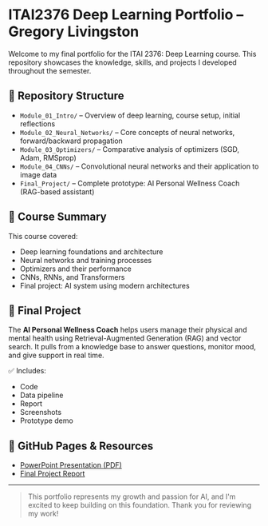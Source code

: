 # ITAI2376 Deep Learning Portfolio – Gregory Livingston

Welcome to my final portfolio for the ITAI 2376: Deep Learning course. This repository showcases the knowledge, skills, and projects I developed throughout the semester.

## 📁 Repository Structure

- `Module_01_Intro/` – Overview of deep learning, course setup, initial reflections
- `Module_02_Neural_Networks/` – Core concepts of neural networks, forward/backward propagation
- `Module_03_Optimizers/` – Comparative analysis of optimizers (SGD, Adam, RMSprop)
- `Module_04_CNNs/` – Convolutional neural networks and their application to image data
- `Final_Project/` – Complete prototype: AI Personal Wellness Coach (RAG-based assistant)

## 🧠 Course Summary

This course covered:
- Deep learning foundations and architecture
- Neural networks and training processes
- Optimizers and their performance
- CNNs, RNNs, and Transformers
- Final project: AI system using modern architectures

## 🚀 Final Project

The **AI Personal Wellness Coach** helps users manage their physical and mental health using Retrieval-Augmented Generation (RAG) and vector search. It pulls from a knowledge base to answer questions, monitor mood, and give support in real time.

✅ Includes:
- Code
- Data pipeline
- Report
- Screenshots
- Prototype demo

## 🔗 GitHub Pages & Resources

- [PowerPoint Presentation (PDF)](./Final_Project/Pf_GregoryLivingston_ITAI2376.pdf)  
- [Final Project Report](./Final_Project/final_report.pdf)

---

> This portfolio represents my growth and passion for AI, and I'm excited to keep building on this foundation. Thank you for reviewing my work!
